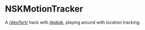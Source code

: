NSKMotionTracker
================

A [/dev/fort/](http://devfort.com) hack with [@pkqk](https://github.com/pkqk), playing around with location tracking.